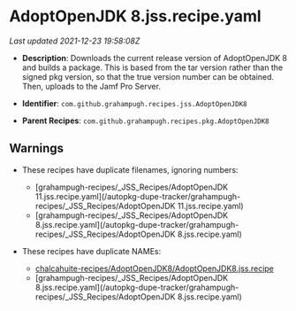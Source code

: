 # AdoptOpenJDK 8.jss.recipe.yaml

_Last updated 2021-12-23 19:58:08Z_

- **Description**: Downloads the current release version of AdoptOpenJDK 8 and builds a package. This is based from the tar version rather than the signed pkg version, so that the true version number can be obtained. Then, uploads to the Jamf Pro Server.

- **Identifier**: `com.github.grahampugh.recipes.jss.AdoptOpenJDK8`

- **Parent Recipes**: `com.github.grahampugh.recipes.pkg.AdoptOpenJDK8`

## Warnings

- These recipes have duplicate filenames, ignoring numbers:
    - [grahampugh-recipes/_JSS_Recipes/AdoptOpenJDK 11.jss.recipe.yaml](/autopkg-dupe-tracker/grahampugh-recipes/_JSS_Recipes/AdoptOpenJDK 11.jss.recipe.yaml)
    - [grahampugh-recipes/_JSS_Recipes/AdoptOpenJDK 8.jss.recipe.yaml](/autopkg-dupe-tracker/grahampugh-recipes/_JSS_Recipes/AdoptOpenJDK 8.jss.recipe.yaml)

- These recipes have duplicate NAMEs:
    - [chalcahuite-recipes/AdoptOpenJDK8/AdoptOpenJDK8.jss.recipe](/autopkg-dupe-tracker/chalcahuite-recipes/AdoptOpenJDK8/AdoptOpenJDK8.jss.recipe)
    - [grahampugh-recipes/_JSS_Recipes/AdoptOpenJDK 8.jss.recipe.yaml](/autopkg-dupe-tracker/grahampugh-recipes/_JSS_Recipes/AdoptOpenJDK 8.jss.recipe.yaml)